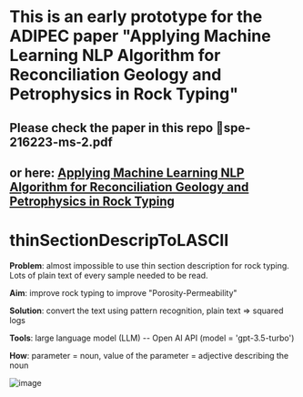 # This is an early prototype for the ADIPEC paper "Applying Machine Learning NLP Algorithm for Reconciliation Geology and Petrophysics in Rock Typing"
## Please check the paper in this repo  📄spe-216223-ms-2.pdf 
## or here: [Applying Machine Learning NLP Algorithm for Reconciliation Geology and Petrophysics in Rock Typing](https://www.researchgate.net/publication/374382818_Applying_Machine_Learning_NLP_Algorithm_for_Reconciliation_Geology_and_Petrophysics_in_Rock_Typing?utm_source=twitter&rgutm_meta1=eHNsLWc5TklQQmZ2Ym85MWVHWmp3UEg5eXRGcWNYVnoyWWUvdmhwdm9uOExVT1gxdHdiVEFZL3JrZDI2RHBCWGNBYTVTazFkV0NKTmVHZ2JEZXhqclZuNU9Ydz0%3D)

# thinSectionDescripToLASCII

**Problem**:    almost impossible to use thin section description for rock typing. Lots of plain text of every sample needed to be read.

**Aim**:        improve rock typing to improve "Porosity-Permeability"

**Solution**:   convert the text using pattern recognition, plain text => squared logs

**Tools**:      large language model (LLM) -- Open AI API (model = 'gpt-3.5-turbo')

**How**:        parameter = noun, value of the parameter = adjective describing the noun

![image](https://user-images.githubusercontent.com/64559090/226631352-445649aa-d128-4e82-a85e-bb8c743e5750.png)
